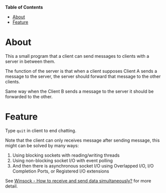 <!-- markdown-toc start - Don't edit this section. Run M-x markdown-toc-generate-toc again -->
**Table of Contents**

- [About](#about)
- [Feature](#feature)

<!-- markdown-toc end -->

# About
This a small program that a client can send messages to clients with a server in between them. 

The function of the server is that when a client supposes Client A sends a message to the server, the server should forward that message to the other clients. 

Same way when the Client B sends a message to the server it should be forwarded to the other.

# Feature
Type `quit` in client to end chatting.

Note that the client can only receives message after sending message, this might can be solved by many ways:
1. Using blocking sockets with reading/writing threads
2. Using non-blocking socket I/O with event polling
3. And then there is asynchronous socket I/O using Overlapped I/O, I/O Completion Ports, or Registered I/O extensions

See [Winsock - How to receive and send data simultaneously?](https://stackoverflow.com/questions/38728713/winsock-how-to-receive-and-send-data-simultaneously) for more detail.
